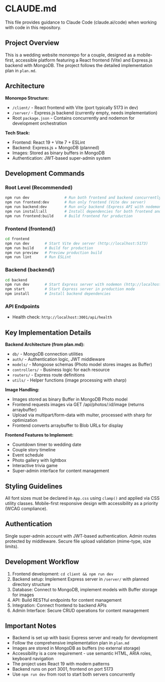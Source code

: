 # CLAUDE.md

This file provides guidance to Claude Code (claude.ai/code) when working with code in this repository.

## Project Overview

This is a wedding website monorepo for a couple, designed as a mobile-first, accessible platform featuring a React frontend (Vite) and Express.js backend with MongoDB. The project follows the detailed implementation plan in `plan.md`.

## Architecture

**Monorepo Structure:**
- `/client/` - React frontend with Vite (port typically 5173 in dev)
- `/server/` - Express.js backend (currently empty, needs implementation)
- Root `package.json` - Contains concurrently and nodemon for development orchestration

**Tech Stack:**
- Frontend: React 19 + Vite 7 + ESLint
- Backend: Express.js + MongoDB (planned)
- Images: Stored as binary buffers in MongoDB
- Authentication: JWT-based super-admin system

## Development Commands

### Root Level (Recommended)
```bash
npm run dev                # Run both frontend and backend concurrently
npm run frontend:dev       # Run only frontend (Vite dev server)
npm run backend:dev        # Run only backend (Express API with nodemon)
npm run install:all        # Install dependencies for both frontend and backend
npm run frontend:build     # Build frontend for production
```

### Frontend (frontend/)
```bash
cd frontend
npm run dev       # Start Vite dev server (http://localhost:5173)
npm run build     # Build for production
npm run preview   # Preview production build
npm run lint      # Run ESLint
```

### Backend (backend/)
```bash
cd backend
npm run dev       # Start Express server with nodemon (http://localhost:3001)
npm start         # Start Express server in production mode
npm install       # Install backend dependencies
```

### API Endpoints
- Health check: `http://localhost:3001/api/health`

## Key Implementation Details

**Backend Architecture (from plan.md):**
- `db/` - MongoDB connection utilities
- `auth/` - Authentication logic, JWT middleware
- `models/` - Mongoose schemas (Photo model stores images as Buffer)
- `controllers/` - Business logic for each resource
- `routers/` - Express route definitions
- `utils/` - Helper functions (image processing with sharp)

**Image Handling:**
- Images stored as binary Buffer in MongoDB Photo model
- Frontend requests images via GET /api/photos/:id/image (returns arraybuffer)
- Upload via multipart/form-data with multer, processed with sharp for optimization
- Frontend converts arraybuffer to Blob URLs for display

**Frontend Features to Implement:**
- Countdown timer to wedding date
- Couple story timeline
- Event schedule
- Photo gallery with lightbox
- Interactive trivia game
- Super-admin interface for content management

## Styling Guidelines

All font sizes must be declared in `App.css` using `clamp()` and applied via CSS utility classes. Mobile-first responsive design with accessibility as a priority (WCAG compliance).

## Authentication

Single super-admin account with JWT-based authentication. Admin routes protected by middleware. Secure file upload validation (mime-type, size limits).

## Development Workflow

1. Frontend development: `cd client && npm run dev`
2. Backend setup: Implement Express server in `/server/` with planned directory structure
3. Database: Connect to MongoDB, implement models with Buffer storage for images
4. API: Build RESTful endpoints for content management
5. Integration: Connect frontend to backend APIs
6. Admin Interface: Secure CRUD operations for content management

## Important Notes

- Backend is set up with basic Express server and ready for development
- Follow the comprehensive implementation plan in `plan.md`
- Images are stored in MongoDB as buffers (no external storage)
- Accessibility is a core requirement - use semantic HTML, ARIA roles, keyboard navigation
- The project uses React 19 with modern patterns
- Backend runs on port 3001, frontend on port 5173
- Use `npm run dev` from root to start both servers concurrently